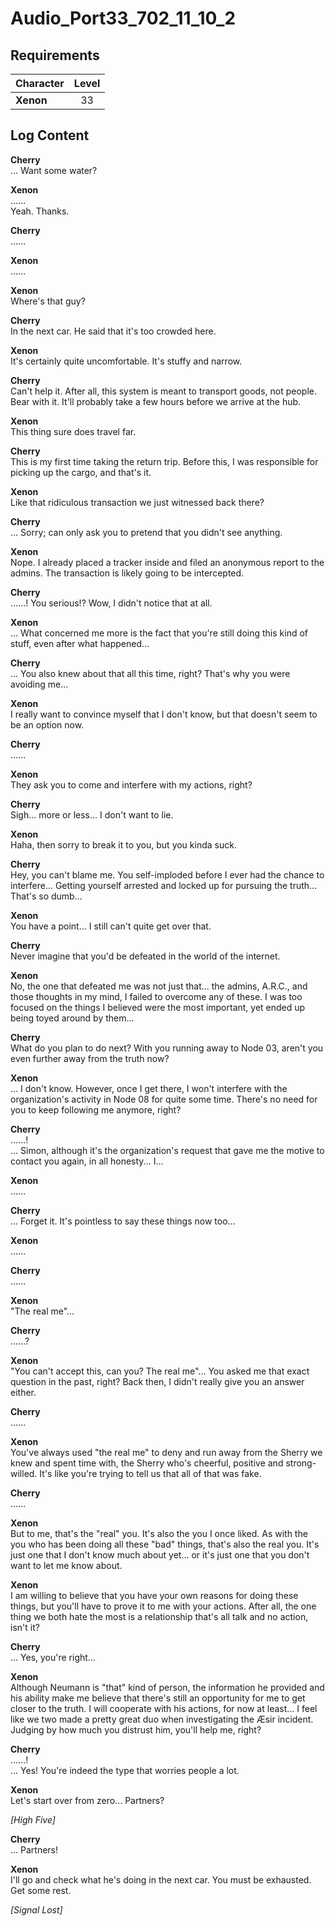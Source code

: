 # Audio_Port33_702_11_10_2
## Requirements
|Character|Level|
|---------|:---:|
|**Xenon**| 33  |

## Log Content
**Cherry**<br>
... Want some water?

**Xenon**<br>
......<br>
Yeah. Thanks.

**Cherry**<br>
......

**Xenon**<br>
......

**Xenon**<br>
Where's that guy?

**Cherry**<br>
In the next car. He said that it's too crowded here.

**Xenon**<br>
It's certainly quite uncomfortable. It's stuffy and narrow.

**Cherry**<br>
Can't help it. After all, this system is meant to transport goods, not people. Bear with it. It'll probably take a few hours before we arrive at the hub.

**Xenon**<br>
This thing sure does travel far.

**Cherry**<br>
This is my first time taking the return trip. Before this, I was responsible for picking up the cargo, and that's it.

**Xenon**<br>
Like that ridiculous transaction we just witnessed back there?

**Cherry**<br>
... Sorry; can only ask you to pretend that you didn't see anything.

**Xenon**<br>
Nope. I already placed a tracker inside and filed an anonymous report to the admins. The transaction is likely going to be intercepted.

**Cherry**<br>
......! You serious!? Wow, I didn't notice that at all.

**Xenon**<br>
... What concerned me more is the fact that you're still doing this kind of stuff, even after what happened...

**Cherry**<br>
... You also knew about that all this time, right? That's why you were avoiding me...

**Xenon**<br>
I really want to convince myself that I don't know, but that doesn't seem to be an option now.

**Cherry**<br>
......

**Xenon**<br>
They ask you to come and interfere with my actions, right?

**Cherry**<br>
Sigh... more or less... I don't want to lie.

**Xenon**<br>
Haha, then sorry to break it to you, but you kinda suck.

**Cherry**<br>
Hey, you can't blame me. You self\-imploded before I ever had the chance to interfere... Getting yourself arrested and locked up for pursuing the truth... That's so dumb...

**Xenon**<br>
You have a point... I still can't quite get over that.

**Cherry**<br>
Never imagine that you'd be defeated in the world of the internet.

**Xenon**<br>
No, the one that defeated me was not just that... the admins, A.R.C., and those thoughts in my mind, I failed to overcome any of these. I was too focused on the things I believed were the most important, yet ended up being toyed around by them...

**Cherry**<br>
What do you plan to do next? With you running away to Node 03, aren't you even further away from the truth now?

**Xenon**<br>
... I don't know. However, once I get there, I won't interfere with the organization's activity in Node 08 for quite some time. There's no need for you to keep following me anymore, right?

**Cherry**<br>
......!<br>
... Simon, although it's the organization's request that gave me the motive to contact you again, in all honesty... I... 

**Xenon**<br>
......

**Cherry**<br>
... Forget it. It's pointless to say these things now too...

**Xenon**<br>
......

**Cherry**<br>
......

**Xenon**<br>
"The real me"...

**Cherry**<br>
......?

**Xenon**<br>
"You can't accept this, can you? The real me"... You asked me that exact question in the past, right? Back then, I didn't really give you an answer either.

**Cherry**<br>
......

**Xenon**<br>
You've always used "the real me" to deny and run away from the Sherry we knew and spent time with, the Sherry who's cheerful, positive and strong\-willed. It's like you're trying to tell us that all of that was fake.

**Cherry**<br>
......

**Xenon**<br>
But to me, that's the "real" you. It's also the you I once liked. As with the you who has been doing all these "bad" things, that's also the real you. It's just one that I don't know much about yet... or it's just one that you don't want to let me know about. 

**Xenon**<br>
I am willing to believe that you have your own reasons for doing these things, but you'll have to prove it to me with your actions. After all, the one thing we both hate the most is a relationship that's all talk and no action, isn't it?

**Cherry**<br>
... Yes, you're right...

**Xenon**<br>
Although Neumann is "that" kind of person, the information he provided and his ability make me believe that there's still an opportunity for me to get closer to the truth. I will cooperate with his actions, for now at least... I feel like we two made a pretty great duo when investigating the Æsir incident. Judging by how much you distrust him, you'll help me, right?

**Cherry**<br>
......!<br>
... Yes! You're indeed the type that worries people a lot.

**Xenon**<br>
Let's start over from zero... Partners?

*\[High Five\]*

**Cherry**<br>
... Partners!

**Xenon**<br>
I'll go and check what he's doing in the next car. You must be exhausted. Get some rest.

*[Signal Lost]*